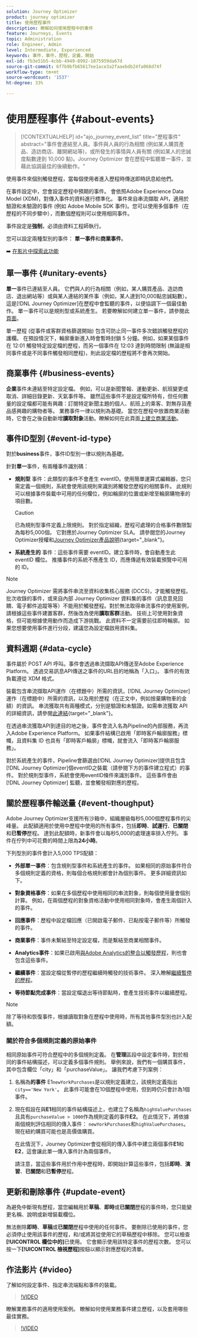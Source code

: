 ```yaml
---
solution: Journey Optimizer
product: journey optimizer
title: 使用歷程事件
description: 瞭解如何使用歷程中的事件
feature: Journeys, Events
topic: Administration
role: Engineer, Admin
level: Intermediate, Experienced
keywords: 事件，事件，歷程，定義，開始
exl-id: fb3e51b5-4cbb-4949-8992-1075959da67d
source-git-commit: 6f7b9bfb65617ee1ace3a2faaebdb24fa068d74f
workflow-type: tm+mt
source-wordcount: '1537'
ht-degree: 33%

---
```


# 使用歷程事件 {#about-events}

>[!CONTEXTUALHELP]
>id="ajo_journey_event_list"
>title="歷程事件"
>abstract="事件會連結至人員。事件與人員的行為相關 (例如某人購買產品、造訪商店、離開網站等)，或所發生的事情與人員有關 (例如某人的忠誠度點數達到 10,000 點)。Journey Optimizer 會在歷程中監聽單一事件，並藉此協調最佳的後續動作。"

使用事件來個別觸發歷程，當每個使用者進入歷程時傳送即時訊息給他們。

在事件設定中，您會設定歷程中預期的事件。 會依照Adobe Experience Data Model (XDM)，對傳入事件的資料進行標準化。 事件來自串流擷取 API，適用於驗證和未驗證的事件 (例如 Adobe Mobile SDK 事件)。您可以使用多個事件（在歷程的不同步驟中），而數個歷程則可以使用相同事件。

事件設定是&#x200B;**強制**，必須由資料工程師執行。

您可以設定兩種型別的事件： **單一事件**&#x200B;和&#x200B;**商業事件**。

➡️ [在影片中探索此功能](#video)

## 單一事件 {#unitary-events}

**單一**&#x200B;事件已連結至人員。 它們與人的行為相關（例如，某人購買產品、造訪商店、退出網站等）或與某人連結的某件事（例如，某人達到10,000點忠誠點數）。 這是[!DNL Journey Optimizer]在歷程中會監聽的事件，以便協調下一個最佳動作。 單一事件可以是規則型或系統產生。 若要瞭解如何建立單一事件，請參閱此[頁面](../event/about-creating.md)。

單一歷程 (從事件或客群資格篩選開始) 包含可防止同一事件多次錯誤觸發歷程的護欄。 在預設情況下，輪廓重新進入時會暫時封鎖 5 分鐘。例如，如果某個事件在 12:01 觸發特定設定檔的歷程，而另一個事件在 12:03 達到時間限制 (無論是相同事件或是不同事件觸發相同歷程)，則此設定檔的歷程將不會再次開始。

## 商業事件 {#business-events}

**企業**&#x200B;事件未連結至特定設定檔。 例如，可以是新聞警報、運動更新、航班變更或取消、詳細目錄更新、天氣事件等。 雖然這些事件不是設定檔所特有，但任何數量的設定檔都可能有興趣：訂閱特定新聞主題的個人、航班上的乘客、對無存貨產品感興趣的購物者等。 業務事件一律以規則為基礎。 當您在歷程中放置商業活動時，它會在之後自動新增&#x200B;**讀取對象**&#x200B;活動。瞭解如何在此頁面[上建立商業活動](../event/about-creating-business.md)。


## 事件ID型別 {#event-id-type}

對於&#x200B;**business**&#x200B;事件，事件ID型別一律以規則為基礎。

針對&#x200B;**單一**&#x200B;事件，有兩種事件識別碼：

* **規則型** 事件：此類型的事件不會產生 eventID。使用簡單運算式編輯器，您只需定義一個規則，系統會使用該規則來識別將觸發您歷程的相關事件。 此規則可以根據事件裝載中可用的任何欄位，例如輪廓的位置或新增至輪廓購物車的項目數。

  >[!CAUTION]
  >
  >已為規則型事件定義上限規則。 對於指定組織，歷程可處理的合格事件數限製為每秒5,000個。 它對應於Journey Optimizer SLA。 請參閱您的Journey Optimizer授權和[Journey Optimizer產品說明](https://helpx.adobe.com/tw/legal/product-descriptions/adobe-journey-optimizer.html){target="_blank"}。

* **系統產生的** 事件：這些事件需要 eventID。建立事件時，會自動產生此 eventID 欄位。 推播事件的系統不應產生 ID，而應傳遞有效裝載預覽中可用的 ID。

>[!NOTE]
>
>Journey Optimizer 需將事件串流至資料收集核心服務 (DCCS)，才能觸發歷程。 批次收錄的事件，或來自內部 Journey Optimizer 資料集的事件（訊息意見回饋、電子郵件追蹤等等）不能用於觸發歷程。對於無法取得串流事件的使用案例，請根據這些事件建置客群，然後改為使用&#x200B;**讀取客群**&#x200B;活動。 技術上可使用對象資格，但可能根據使用動作而造成下游挑戰。 此資料不一定需要前往即時輪廓。 如果您想要使用事件進行分段，建議您為設定檔啟用資料集。

## 資料週期 {#data-cycle}

事件屬於 POST API 呼叫。事件會透過串流擷取API傳送至Adobe Experience Platform。 透過交易訊息API傳送之事件的URL目的地稱為「入口」。 事件的有效負載遵從 XDM 格式。

裝載包含串流擷取API運作（在標題中）所需的資訊，[!DNL Journey Optimizer]運作（在標題中）所需的資訊，以及用於歷程（在正文中，例如捨棄購物車的金額）的資訊。 串流獲取共有兩種模式，分別是驗證和未驗證。如需串流獲取 API 的詳細資訊，請參閱[此連結](https://experienceleague.adobe.com/docs/experience-platform/xdm/api/getting-started.html?lang=zh-Hant){target="_blank"}。

在透過串流獲取API到達目的地之後，事件會流入名為Pipeline的內部服務，再流入Adobe Experience Platform。 如果事件結構已啟用「即時客戶輪廓服務」標幟，且資料集 ID 也具有「即時客戶輪廓」標幟，就會流入「即時客戶輪廓服務」。

對於系統產生的事件，Pipeline會篩選由[!DNL Journey Optimizer]提供且包含[!DNL Journey Optimizer]個eventID之裝載（請參閱下方的事件建立程式）的事件。 對於規則型事件，系統會使用eventID條件來識別事件。 這些事件會由 [!DNL Journey Optimizer] 監聽，並會觸發相對應的歷程。


## 關於歷程事件輸送量 {#event-thoughput}

Adobe Journey Optimizer支援所有沙箱中，組織層級每秒5,000個歷程事件的尖峰量。 此配額適用於使用中歷程中使用的所有事件，包括&#x200B;**即時**、**試運行**、**已關閉**&#x200B;和&#x200B;**已暫停**&#x200B;歷程。 達到此配額時，新事件會以每秒5,000的處理速率排入佇列。 事件在佇列中可花費的時間上限為&#x200B;**24小時**。

下列型別的事件會計入5,000 TPS配額：

* **外部單一事件**：包含規則型事件和系統產生的事件。 如果相同的原始事件符合多個規則定義的資格，則每個合格規則都會計為個別事件。 更多詳細資訊如下。

* **對象資格事件**：如果在多個歷程中使用相同的串流對象，則每個使用量會個別計算。 例如，在兩個歷程的對象資格活動中使用相同對象時，會產生兩個計入的事件。

* **回應事件**：歷程中設定檔回應（已開啟電子郵件、已點按電子郵件等）所觸發的事件。

* **商業事件**：事件未繫結至特定設定檔，而是繫結至商業相關事件。

* **Analytics事件**：如果已啟用[與Adobe Analytics的整合以觸發歷程](about-analytics.md)，則也會包含這些事件。

* **繼續事件**：當設定檔從暫停的歷程繼續時觸發的技術事件。 深入瞭解[繼續暫停的歷程](../building-journeys/journey-pause.md#how-to-resume-a-paused-journey)。

* **等待節點完成事件**：當設定檔退出等待節點時，會產生技術事件以繼續歷程。

>[!NOTE]
>
>除了等待和恢復事件，根據讀取對象在歷程中使用時，所有其他事件型別也計入配額。

### 關於符合多個規則定義的原始事件

相同原始事件可符合歷程中的多個規則定義。 在&#x200B;**管理**&#x200B;區段中設定事件時，對於相同的事件結構描述，可以定義多個事件規則。 舉例來說，我們有一個購買事件，其中包含欄位「city」和「purchaseValue」。 讓我們考慮下列案例：

1. 名稱為&#x200B;**的事件** E1`newYorkPurchases`是以規則定義建立，該規則定義指出`city=='New York'`。 此事件可能會在10個歷程中使用，但到時仍只會計為1個事件。

1. 現在假設在與&#x200B;**E1**&#x200B;相同的事件結構描述上，也建立了名稱為`highValuePurchases`且具有`purchaseValue > 1000`作為規則定義的事件&#x200B;**E2**。 在此情況下，將依據兩個規則評估相同的傳入事件： `newYorkPurchases`和`highValuePurchases`。 現在紐約購買可能也是高價值購買。

   在此情況下，Journey Optimizer會從相同的傳入事件中建立兩個事件&#x200B;**E1**&#x200B;和&#x200B;**E2**，這會讓此單一傳入事件計為兩個事件。

   請注意，當這些事件用於作用中歷程時，即開始計算這些事件，包括&#x200B;**即時**、**演習**、**已關閉**&#x200B;和&#x200B;**已暫停**&#x200B;歷程。

## 更新和刪除事件 {#update-event}


為避免中斷現有歷程，當您編輯用於&#x200B;**草稿**、**即時**&#x200B;或&#x200B;**已關閉**&#x200B;歷程的事件時，您只能變更名稱、說明或新增裝載欄位。

無法刪除&#x200B;**即時**、**草稿**&#x200B;或&#x200B;**已關閉**&#x200B;歷程中使用的任何事件。 要刪除已使用的事件，您必須停止使用該事件的歷程，和/或將其從使用它的草稿歷程中移除。 您可以檢查&#x200B;**[!UICONTROL 欄位中的]**&#x200B;已使用。 它會顯示使用該特定事件的歷程次數。 您可以按一下&#x200B;**[!UICONTROL 檢視歷程]**&#x200B;按鈕以顯示對應歷程的清單。

## 作法影片 {#video}

了解如何設定事件、指定串流端點和事件的裝載。

>[!VIDEO](https://video.tv.adobe.com/v/3431513?captions=chi_hant&quality=12)

瞭解業務事件的適用使用案例。 瞭解如何使用業務事件建立歷程，以及套用哪些最佳實務。

>[!VIDEO](https://video.tv.adobe.com/v/334234?quality=12)
